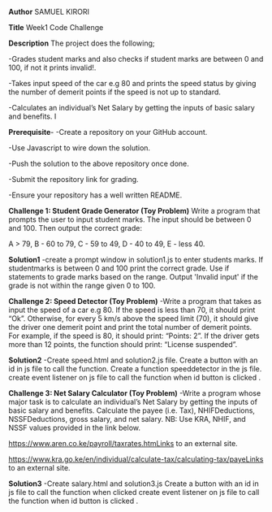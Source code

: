 **Author**
SAMUEL KIRORI

**Title**
Week1 Code Challenge

**Description**
The project does the following;

-Grades student marks and also checks if student marks are between 0 and 100, if not it prints invalid!.

-Takes input speed of the car e.g 80 and prints the speed status by giving the number of demerit points if the speed is not up to standard.

-Calculates an individual’s Net Salary by getting the inputs of basic salary and benefits. I

**Prerequisite**-
-Create a repository on your GitHub account.

-Use Javascript to wire down the solution.

-Push the solution to the above repository once done.

-Submit the repository link for grading.

-Ensure your repository has a well written README.

**Challenge 1: Student Grade Generator (Toy Problem)**
Write a program that prompts the user to input student marks. The input should be between 0 and 100. Then output the correct grade:

A > 79, B - 60 to 79, C - 59 to 49, D - 40 to 49, E - less 40.

**Solution1**
-create a prompt window in solution1.js to enter students marks. If studentmarks is between 0 and 100 print the correct grade. Use if statements to grade marks based on the range. Output 'Invalid input' if the grade is not within the range given 0 to 100.

**Challenge 2: Speed Detector (Toy Problem)**
-Write a program that takes as input the speed of a car e.g 80. If the speed is less than 70, it should print “Ok”. Otherwise, for every 5 km/s above the speed limit (70), it should give the driver one demerit point and print the total number of demerit points.
For example, if the speed is 80, it should print: “Points: 2”. If the driver gets more than 12 points, the function should print: “License suspended”.

**Solution2**
-Create speed.html and solution2.js file. Create a button with an id in js file to call the function. Create a function speeddetector in the js file. create event listener on js file to call the function when id button is clicked .

**Challenge 3: Net Salary Calculator (Toy Problem)**
-Write a program whose major task is to calculate an individual’s Net Salary by getting the inputs of basic salary and benefits. Calculate the payee (i.e. Tax), NHIFDeductions, NSSFDeductions, gross salary, and net salary. NB: Use KRA, NHIF, and NSSF values provided in the link below.

https://www.aren.co.ke/payroll/taxrates.htmLinks to an external site.

https://www.kra.go.ke/en/individual/calculate-tax/calculating-tax/payeLinks to an external site.

**Solution3**
-Create salary.html and solution3.js Create a button with an id in js file to call the function when clicked create event listener on js file to call the function when id button is clicked .